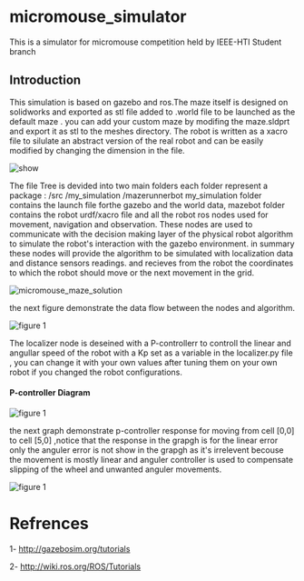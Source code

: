 # micromouse_simulator
This is a simulator for micromouse competition held by IEEE-HTI Student branch 
## Introduction 
This simulation is based on gazebo and ros.The maze itself is designed on solidworks and exported as stl file added to .world file to be launched as the default maze . you can add your custom maze by modifing the maze.sldprt and export it as stl to the meshes directory. 
The robot is written as a xacro file to silulate an abstract version of the real robot and can be easily modified by changing the dimension in the file.

![show](https://user-images.githubusercontent.com/28588004/88641652-c6bfa200-d0bf-11ea-97bc-cd69da7c10a0.gif)


The file Tree is devided into two main folders each folder represent a package : 
/src
     /my_simulation
     /mazerunnerbot
my_simulation folder contains the launch file forthe gazebo and the world data, mazebot folder contains the robot urdf/xacro file and all the robot ros nodes used for movement, navigation and observation. These nodes are used to communicate with the decision making layer of the physical robot algorithm to simulate the robot's interaction with the gazebo environment. in summary these nodes will provide the algorithm to be simulated with localization data and distance sensors readings. and recieves from the robot the coordinates to which the robot should move or the next movement in the grid. 

![micromouse_maze_solution](https://user-images.githubusercontent.com/28588004/88650599-24a4b780-d0c9-11ea-83a8-0f2443b29b6f.gif)

the next figure demonstrate the data flow between the nodes and algorithm.

 ![figure 1](https://github.com/Tariq96/micromouse_simulator/blob/master/images/node-algorithm%20dataflow.jpg)
 
 The localizer node is deseined with a P-controllerr to controll the linear and angullar speed of the robot with a Kp set as a variable in the localizer.py file , you can change it with your own values after tuning them on your own robot if you changed the robot configurations.
 
#### P-controller Diagram
 ![figure 1](https://github.com/Tariq96/micromouse_simulator/blob/master/images/P-controller.jpg)

the next graph demonstrate p-controller response for moving from  cell [0,0] to cell [5,0] ,notice that the response in the grapgh is for the linear error only the anguler error is not show in the grapgh as  it's irrelevent becouse the movement is mostly linear and anguler controller is used to compensate slipping of the wheel and unwanted anguler
movements.

![figure 1](https://github.com/Tariq96/micromouse_simulator/blob/master/images/p_controller_response.png)

# Refrences
   1- http://gazebosim.org/tutorials
   
   2- http://wiki.ros.org/ROS/Tutorials
    
